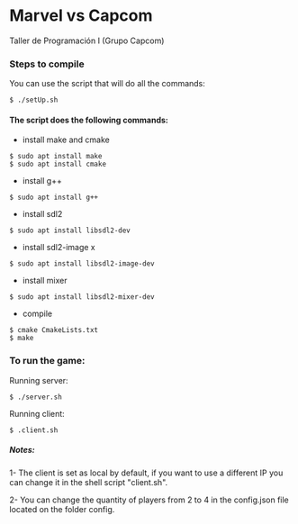 # Marvel vs Capcom
Taller de Programación I (Grupo Capcom)

### Steps to compile
You can use the script that will do all the commands:
```
$ ./setUp.sh
```
#### The script does the following commands:
- install make and cmake 
```
$ sudo apt install make 
$ sudo apt install cmake
```
- install g++
```
$ sudo apt install g++
``` 
- install sdl2 
```
$ sudo apt install libsdl2-dev
```
- install sdl2-image x
```
$ sudo apt install libsdl2-image-dev
```
- install mixer 
```
$ sudo apt install libsdl2-mixer-dev
```
- compile 
```
$ cmake CmakeLists.txt
$ make
```

### To run the game:



Running server: 
```
$ ./server.sh
```
Running client:
```
$ .client.sh 
```
##### Notes: 
1- The client is set as local by default, if you want to use a different IP you can change it in the shell script "client.sh".

2- You can change the quantity of players from 2 to 4 in the config.json file located on the folder config.